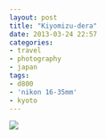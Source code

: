 ```yaml
---
layout: post
title: "Kiyomizu-dera"
date: 2013-03-24 22:57
categories: 
- travel
- photography
- japan
tags:
- d800
- 'nikon 16-35mm'
- kyoto
---
```

<a href="http://www.flickr.com/photos/zacharyz/8597258702/">
<img src="http://farm9.staticflickr.com/8365/8597258702_2ec6a48212_b.jpg">
</a>
